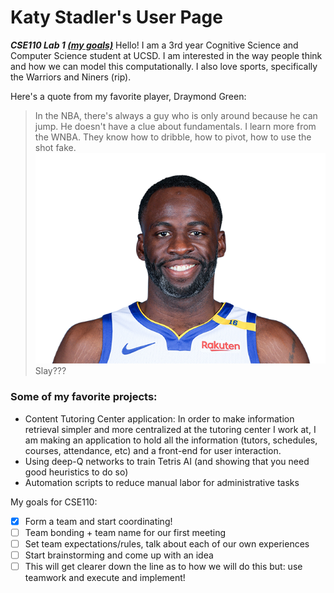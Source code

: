 # Katy Stadler's User Page
***CSE110 Lab 1 _[(my goals)](#110-goals)_***
Hello! I am a 3rd year Cognitive Science and Computer Science student at UCSD. I am interested in the way people think and how we can model this computationally. I also love sports, specifically the Warriors and Niners (rip). 

Here's a quote from my favorite player, Draymond Green:
> In the NBA, there's always a guy who is only around because he can jump. He doesn't have a clue about fundamentals. I learn more from the WNBA. They know how to dribble, how to pivot, how to use the shot fake. 
![Draymond Green](draymond.png)
Slay???

### Some of my favorite projects:
- Content Tutoring Center application: In order to make information retrieval simpler and more centralized at the tutoring center I work at, I am making an application to hold all the information (tutors, schedules, courses, attendance, etc) and a front-end for user interaction. 
- Using deep-Q networks to train Tetris AI (and showing that you need good heuristics to do so)
- Automation scripts to reduce manual labor for administrative tasks

<a name="110-goals"></a>
My goals for CSE110:
- [x] Form a team and start coordinating!
- [ ] Team bonding + team name for our first meeting
- [ ] Set team expectations/rules, talk about each of our own experiences
- [ ] Start brainstorming and come up with an idea
- [ ] This will get clearer down the line as to how we will do this but: use teamwork and execute and implement!